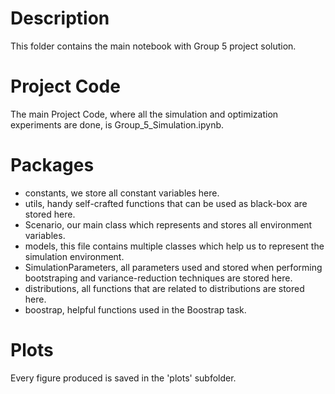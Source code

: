 # Description

This folder contains the main notebook with Group 5 project solution.

# Project Code

The main Project Code, where all the simulation and optimization experiments are done, is Group_5_Simulation.ipynb.

# Packages

- constants, we store all constant variables here.
- utils, handy self-crafted functions that can be used as black-box are stored here.
- Scenario, our main class which represents and stores all environment variables.
- models, this file contains multiple classes which help us to represent the simulation environment.
- SimulationParameters, all parameters used and stored when performing bootstraping and variance-reduction techniques are stored here.
- distributions, all functions that are related to distributions are stored here.
- boostrap, helpful functions used in the Boostrap task.

# Plots

Every figure produced is saved in the 'plots' subfolder.

